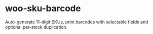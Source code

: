 # woo-sku-barcode
Auto-generate 11-digit SKUs, print barcodes with selectable fields and optional per-stock duplication.
